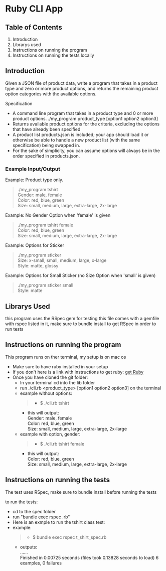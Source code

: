 # Ruby CLI App

## Table of Contents
1. Introduction 
2. Librarys used
3. Instructions on running the program
4. Instructions on running the tests locally

## Introduction

Given a JSON file of product data, write a program that takes in a product type and zero or more product options, and returns the remaining product option categories with the available options.

Specification
* A command line program that takes in a product type and 0 or more product options. ./my_program product_type [option1 option2 option3]
* Returns available product options for the criteria, excluding the options that have already been specified
* A product list products.json is included; your app should load it or otherwise be able to handle a new product list (with the same specification) being swapped in.
* For the sake of simplicity, you can assume options will always be in the order specified in products.json.

### Example Input/Output
Example: Product type only.

> ./my_program tshirt  
Gender: male, female  
Color: red, blue, green  
Size: small, medium, large, extra-large, 2x-large  

Example: No Gender Option when 'female' is given

> ./my_program tshirt female  
Color: red, blue, green  
Size: small, medium, large, extra-large, 2x-large  

Example: Options for Sticker

> ./my_program sticker  
Size: x-small, small, medium, large, x-large  
Style: matte, glossy  

Example: Options for Small Sticker (no Size Option when 'small' is given)  

> ./my_program sticker small  
Style: matte

## Librarys Used
this program uses the RSpec gem for testing
this file comes with a gemfile with rspec listed in it, make sure to bundle install to get RSpec in order to run tests 

## Instructions on running the program
This program runs on ther terminal, my setup is on mac os

* Make sure to have ruby installed in your setup 
*  If you don't here is a link with instructions to get ruby: <a href = "https://www.ruby-lang.org/en/documentation/installation/">get Ruby</a>
* Once you have cloned the git folder:
    * In your terminal cd into the lib folder 
    * run ./cli.rb <product_type> [option1 option2 option3] on the terminal
    * example without options:
       > * $ ./cli.rb tshirt 
        * this will output:  
        Gender: male, female  
        Color: red, blue, green  
        Size: small, medium, large, extra-large, 2x-large  
    * example with option, gender:
        > * $ ./cli.rb tshirt female
        * this will output:  
        Color: red, blue, green  
        Size: small, medium, large, extra-large, 2x-large  

## Instructions on running the tests
The test uses RSpec, make sure to bundle install before running the tests

to run the tests:
* cd to the spec folder 
* run "bundle exec rspec <test file name>.rb"
* Here is an exmple to run the tshirt class test:
* example:  
    > * $ bundle exec rspec t_shirt_spec.rb
    * outputs:  
    ......  
    Finished in 0.00725 seconds (files took 0.13828 seconds to load)
    6 examples, 0 failures





